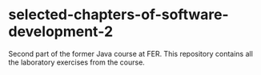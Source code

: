 # selected-chapters-of-software-development-2
Second part of the former Java course at FER. This repository contains all the laboratory exercises from the course.
